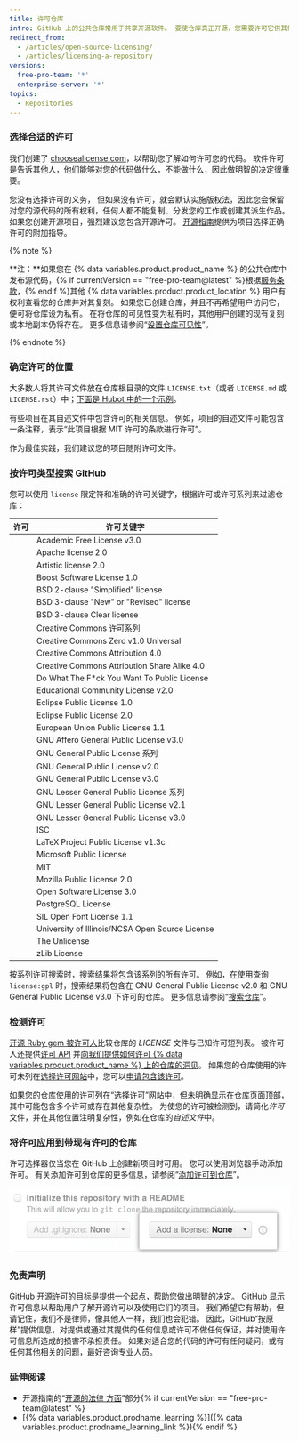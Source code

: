 ```yaml
---
title: 许可仓库
intro: GitHub 上的公共仓库常用于共享开源软件。 要使仓库真正开源，您需要许可它供其他人免费使用、更改和分发软件。
redirect_from:
  - /articles/open-source-licensing/
  - /articles/licensing-a-repository
versions:
  free-pro-team: '*'
  enterprise-server: '*'
topics:
  - Repositories
---
```


### 选择合适的许可

我们创建了 [choosealicense.com](http://choosealicense.com)，以帮助您了解如何许可您的代码。 软件许可是告诉其他人，他们能够对您的代码做什么，不能做什么，因此做明智的决定很重要。

您没有选择许可的义务， 但如果没有许可，就会默认实施版权法，因此您会保留对您的源代码的所有权利，任何人都不能复制、分发您的工作或创建其派生作品。 如果您创建开源项目，强烈建议您包含开源许可。 [开源指南](https://opensource.guide/legal/#which-open-source-license-is-appropriate-for-my-project)提供为项目选择正确许可的附加指导。

{% note %}

**注：**如果您在 {% data variables.product.product_name %} 的公共仓库中发布源代码，{% if currentVersion == "free-pro-team@latest" %}根据[服务条款](/articles/github-terms-of-service)，{% endif %}其他 {% data variables.product.product_location %} 用户有权利查看您的仓库并对其复刻。 如果您已创建仓库，并且不再希望用户访问它，便可将仓库设为私有。 在将仓库的可见性变为私有时，其他用户创建的现有复刻或本地副本仍将存在。 更多信息请参阅“[设置仓库可见性](/github/administering-a-repository/setting-repository-visibility)”。

{% endnote %}

### 确定许可的位置

大多数人将其许可文件放在仓库根目录的文件 `LICENSE.txt`（或者 `LICENSE.md` 或 `LICENSE.rst`）中；[下面是 Hubot 中的一个示例](https://github.com/github/hubot/blob/master/LICENSE.md)。

有些项目在其自述文件中包含许可的相关信息。 例如，项目的自述文件可能包含一条注释，表示“此项目根据 MIT 许可的条款进行许可”。

作为最佳实践，我们建议您的项目随附许可文件。

### 按许可类型搜索 GitHub

您可以使用 `license` 限定符和准确的许可关键字，根据许可或许可系列来过滤仓库：

| 许可 | 许可关键字                                                         |
| -- | ------------------------------------------------------------- |
|    | Academic Free License v3.0 | `afl-3.0`                        |
|    | Apache license 2.0 | `apache-2.0`                             |
|    | Artistic license 2.0 | `artistic-2.0`                         |
|    | Boost Software License 1.0 | `bsl-1.0`                        |
|    | BSD 2-clause "Simplified" license | `bsd-2-clause`            |
|    | BSD 3-clause "New" or "Revised" license | `bsd-3-clause`      |
|    | BSD 3-clause Clear license | `bsd-3-clause-clear`             |
|    | Creative Commons 许可系列 | `cc`                                  |
|    | Creative Commons Zero v1.0 Universal | `cc0-1.0`              |
|    | Creative Commons Attribution 4.0 | `cc-by-4.0`                |
|    | Creative Commons Attribution Share Alike 4.0 | `cc-by-sa-4.0` |
|    | Do What The F*ck You Want To Public License | `wtfpl`         |
|    | Educational Community License v2.0 | `ecl-2.0`                |
|    | Eclipse Public License 1.0 | `epl-1.0`                        |
|    | Eclipse Public License 2.0 | `epl-2.0`                        |
|    | European Union Public License 1.1 | `eupl-1.1`                |
|    | GNU Affero General Public License v3.0 | `agpl-3.0`           |
|    | GNU General Public License 系列 | `gpl`                         |
|    | GNU General Public License v2.0 | `gpl-2.0`                   |
|    | GNU General Public License v3.0 | `gpl-3.0`                   |
|    | GNU Lesser General Public License 系列 | `lgpl`                 |
|    | GNU Lesser General Public License v2.1 | `lgpl-2.1`           |
|    | GNU Lesser General Public License v3.0 | `lgpl-3.0`           |
|    | ISC | `isc`                                                   |
|    | LaTeX Project Public License v1.3c | `lppl-1.3c`              |
|    | Microsoft Public License | `ms-pl`                            |
|    | MIT | `mit`                                                   |
|    | Mozilla Public License 2.0 | `mpl-2.0`                        |
|    | Open Software License 3.0 | `osl-3.0`                         |
|    | PostgreSQL License | `postgresql`                             |
|    | SIL Open Font License 1.1 | `ofl-1.1`                         |
|    | University of Illinois/NCSA Open Source License | `ncsa`      |
|    | The Unlicense | `unlicense`                                   |
|    | zLib License | `zlib`                                         |

按系列许可搜索时，搜索结果将包含该系列的所有许可。 例如，在使用查询 `license:gpl` 时，搜索结果将包含在 GNU General Public License v2.0 和 GNU General Public License v3.0 下许可的仓库。 更多信息请参阅“[搜索仓库](/articles/searching-for-repositories/#search-by-license)”。

### 检测许可

[开源 Ruby gem 被许可人](https://github.com/licensee/licensee)比较仓库的 *LICENSE* 文件与已知许可短列表。 被许可人还提供[许可 API](/rest/reference/licenses) 并[向我们提供如何许可 {% data variables.product.product_name %} 上的仓库的洞见](https://github.com/blog/1964-open-source-license-usage-on-github-com)。 如果您的仓库使用的许可未列在[选择许可网站](http://choosealicense.com/appendix/)中，您可以[申请包含该许可](https://github.com/github/choosealicense.com/blob/gh-pages/CONTRIBUTING.md#adding-a-license)。

如果您的仓库使用的许可列在“选择许可”网站中，但未明确显示在仓库页面顶部，其中可能包含多个许可或存在其他复杂性。 为使您的许可被检测到，请简化*许可*文件，并在其他位置注明复杂性，例如在仓库的*自述文件*中。

### 将许可应用到带现有许可的仓库

许可选择器仅当您在 GitHub 上创建新项目时可用。 您可以使用浏览器手动添加许可。 有关添加许可到仓库的更多信息，请参阅“[添加许可到仓库](/articles/adding-a-license-to-a-repository)”。

![GitHub.com 上许可选择器的屏幕截图](/assets/images/help/repository/repository-license-picker.png)

### 免责声明

GitHub 开源许可的目标是提供一个起点，帮助您做出明智的决定。 GitHub 显示许可信息以帮助用户了解开源许可以及使用它们的项目。 我们希望它有帮助，但请记住，我们不是律师，像其他人一样，我们也会犯错。 因此，GitHub“按原样”提供信息，对提供或通过其提供的任何信息或许可不做任何保证，并对使用许可信息所造成的损害不承担责任。 如果对适合您的代码的许可有任何疑问，或有任何其他相关的问题，最好咨询专业人员。

### 延伸阅读

- 开源指南的“[开源的法律 方面](https://opensource.guide/legal/)”部分{% if currentVersion == "free-pro-team@latest" %}
- [{% data variables.product.prodname_learning %}]({% data variables.product.prodname_learning_link %}){% endif %}
